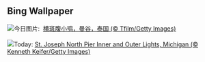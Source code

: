 ## Bing Wallpaper
![](https://www.bing.com/th?id=OHR.SpottedOwlet_ZH-CN0841935587_UHD.jpg&w=1000)今日图片: &nbsp;[横斑腹小鸮，曼谷，泰国 (© Tfilm/Getty Images)](https://www.bing.com/th?id=OHR.SpottedOwlet_ZH-CN0841935587_UHD.jpg)
<br><br/>
![](https://www.bing.com/th?id=OHR.MichiganLighthouse_EN-US2082743301_UHD.jpg&w=1000)Today: [St. Joseph North Pier Inner and Outer Lights, Michigan (© Kenneth Keifer/Getty Images)](https://www.bing.com/th?id=OHR.MichiganLighthouse_EN-US2082743301_UHD.jpg)
<br><br/>
